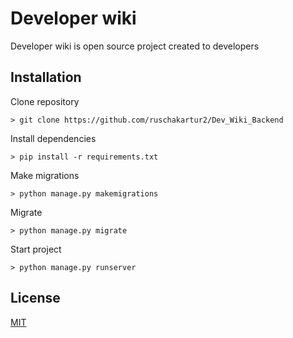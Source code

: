 # Developer wiki
Developer wiki is open source project
created to developers

## Installation

Clone repository
```
> git clone https://github.com/ruschakartur2/Dev_Wiki_Backend
```

Install dependencies

```
> pip install -r requirements.txt
```

Make migrations
```
> python manage.py makemigrations
```
Migrate
```
> python manage.py migrate
```
Start project
```
> python manage.py runserver
```

## License
[MIT](https://choosealicense.com/licenses/mit/)